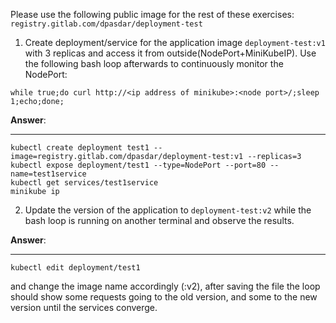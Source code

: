 Please use the following public image for the rest of these exercises:
`registry.gitlab.com/dpasdar/deployment-test`

1. Create deployment/service for the application image `deployment-test:v1` with 3 replicas
   and access it from outside(NodePort+MiniKubeIP). Use the following bash loop afterwards
   to continuously monitor the NodePort:
```shell
while true;do curl http://<ip address of minikube>:<node port>/;sleep 1;echo;done;
```

**Answer**:
___
```shell
kubectl create deployment test1 --image=registry.gitlab.com/dpasdar/deployment-test:v1 --replicas=3
kubectl expose deployment/test1 --type=NodePort --port=80 --name=test1service
kubectl get services/test1service
minikube ip
```

2. Update the version of the application to `deployment-test:v2` while the bash loop is running on another terminal
   and observe the results.
   
**Answer**:
___
```shell
kubectl edit deployment/test1
```
and change the image name accordingly (:v2), after saving the file the loop should show some
requests going to the old version, and some to the new version until the services converge.
